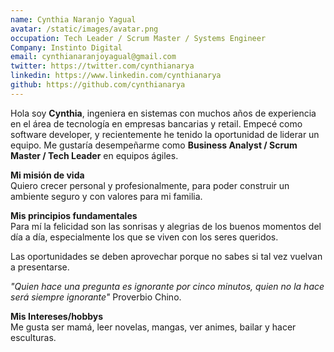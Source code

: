 ```yaml
---
name: Cynthia Naranjo Yagual
avatar: /static/images/avatar.png
occupation: Tech Leader / Scrum Master / Systems Engineer 
Company: Instinto Digital
email: cynthianaranjoyagual@gmail.com
twitter: https://twitter.com/cynthianarya
linkedin: https://www.linkedin.com/cynthianarya
github: https://github.com/cynthianarya
---
```


Hola soy **Cynthia**, ingeniera en sistemas con muchos años de experiencia en el área de tecnología en empresas bancarias y retail. Empecé como software developer, y recientemente he tenido la oportunidad de liderar un equipo. Me gustaría desempeñarme como **Business Analyst / Scrum Master / Tech Leader** en equipos ágiles.

**Mi misión de vida**  
Quiero crecer personal y profesionalmente, para poder construir un ambiente seguro y con valores para mi familia.

**Mis principios fundamentales**  
Para mí la felicidad son las sonrisas y alegrias de los buenos momentos del día a día, especialmente los que se viven con los seres queridos.

Las oportunidades se deben aprovechar porque no sabes si tal vez vuelvan a presentarse.

*"Quien hace una pregunta es ignorante por cinco minutos, quien no la hace será siempre ignorante"* Proverbio Chino.

**Mis Intereses/hobbys**  
Me gusta ser mamá, leer novelas, mangas, ver animes, bailar y hacer esculturas.







